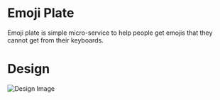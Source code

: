 # Emoji Plate
Emoji plate is simple micro-service to help people get emojis that they cannot get from their keyboards.

# Design
![Design Image](https://github.com/haneenmahd/emoji-plate/blob/master/docs/images/Design.png)